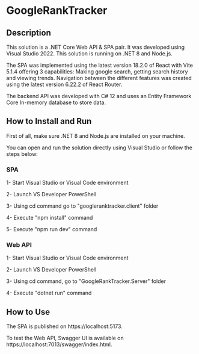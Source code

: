 # GoogleRankTracker

##  Description
This solution is a .NET Core Web API & SPA pair. It was developed using Visual Studio 2022. This solution is running on .NET 8 and Node.js.

The SPA was implemented using the latest version 18.2.0 of React with Vite 5.1.4 offering 3 capabilities: Making google search, getting search history and viewing trends. Navigation between the different features was created using the latest version 6.22.2 of React Router.

The backend API was developed with C# 12 and uses an Entity Framework Core In-memory database to store data.

##  How to Install and Run
First of all, make sure .NET 8 and Node.js are installed on your machine.

You can open and run the solution directly using Visual Studio or follow the steps below:

### SPA
1- Start Visual Studio or Visual Code environment

2- Launch VS Developer PowerShell

3- Using cd command go to "googleranktracker.client" folder

4- Execute "npm install" command

5- Execute "npm run dev" command

### Web API
1- Start Visual Studio or Visual Code environment

2- Launch VS Developer PowerShell

3- Using cd command, go to "GoogleRankTracker.Server" folder

4- Execute "dotnet run" command

##  How to Use
The SPA  is published on https://localhost:5173.

To test the Web API, Swagger UI is available on https://localhost:7013/swagger/index.html.
